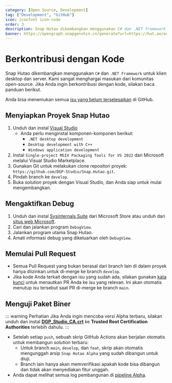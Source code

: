 ```yaml
---
category: [Open Source, Development]
tag: ["Development", "GitHub"]
icon: iconfont icon-code
order: 3
description: Snap Hutao dikembangkan menggunakan C# dan .NET framework untuk klien desktop dan server. Kami sangat menghargai masukan dari komunitas open-source. Jika Anda ingin berkontribusi dengan kode, silakan lihat panduan di dokumen ini.
banner: https://opengraph.snapgenshin.cn/generate?url=https://hut.ao/en/development/contribute.html
---
```


# Berkontribusi dengan Kode

Snap Hutao dikembangkan menggunakan `C#` dan `.NET Framework` untuk klien desktop dan server. Kami sangat menghargai masukan dari komunitas open-source. Jika Anda ingin berkontribusi dengan kode, silakan baca panduan berikut.

Anda bisa menemukan semua [isu yang belum terselesaikan](https://github.com/DGP-Studio/Snap.Hutao/issues?q=is%3Aissue+is%3Aopen+-label%3A%E5%B7%B2%E5%AE%8C%E6%88%90) di GitHub.

## <HopeIcon icon="iconfont icon-visual-studio" size="1.5rem" color="rgb(193,142,241)" /> Menyiapkan Proyek Snap Hutao

1.  Unduh dan instal [Visual Studio](https://visualstudio.microsoft.com/downloads/)
    - Anda perlu menginstal komponen-komponen berikut:
      - `.NET desktop development`
      - `Desktop development with C++`
      - `Windows application development`
2.  Instal `Single-project MSIX Packaging Tools for VS 2022` dari Microsoft melalui Visual Studio Marketplace.
3.  Gunakan Git untuk melakukan clone repositori proyek: `https://github.com/DGP-Studio/Snap.Hutao.git`.
4.  Pindah branch ke `develop`.
5.  Buka *solution* proyek dengan Visual Studio, dan Anda siap untuk mulai mengembangkan.

## <HopeIcon icon="iconfont icon-debug" size="1.5rem" color="rgb(73,156,84)" /> Mengaktifkan Debug

1. Unduh dan instal [Sysinternals Suite](https://www.microsoft.com/store/productid/9P7KNL5RWT25) dari Microsoft Store atau unduh dari [situs web Microsoft](https://learn.microsoft.com/en-us/sysinternals/downloads/sysinternals-suite).
2. Cari dan jalankan program `DebugView`.
3. Jalankan program utama Snap Hutao.
4. Amati informasi debug yang dikeluarkan oleh `DebugView`.

## <HopeIcon icon="iconfont icon-pull-request" size="1.5rem" color="rgb(130,80,223)"/> Memulai Pull Request

- Semua Pull Request yang bukan berasal dari branch lain di dalam proyek hanya diizinkan untuk di-merge ke branch `develop`.
- Jika kode Anda terkait dengan isu yang sudah ada, silakan gunakan [kata kunci](https://docs.github.com/en/get-started/writing-on-github/working-with-advanced-formatting/using-keywords-in-issues-and-pull-requests) untuk menautkan PR Anda ke isu yang relevan. Ini akan otomatis menutup isu tersebut saat PR di-merge ke branch `main`.

## <HopeIcon icon="iconfont icon-build-package" size="1.5rem" color="rgb(254,189,105)" /> Menguji Paket Biner

::: warning Perhatian
Jika Anda ingin mencoba versi Alpha terbaru, silakan unduh dan instal [**DGP_Studio_CA.crt**](https://github.com/DGP-Automation/Hutao-Auto-Release/releases/download/certificate-ca/DGP_Studio_CA.crt) ke **Trusted Root Certification Authorities** terlebih dahulu.
:::

- Setelah setiap `push`, sebuah skrip GitHub Actions akan berjalan otomatis untuk membangun *solution* terbaru:
  - Untuk branch `main`, `develop`, dan `feat`, skrip akan otomatis mengunggah arsip `Snap Hutao Alpha` yang sudah dibangun untuk diuji.
  - Branch lain hanya akan memverifikasi apakah kode bisa dibangun dan tidak akan menyediakan fitur unggah.
- Anda dapat melihat semua log pembangunan di [pipeline Alpha](https://github.com/DGP-Studio/Snap.Hutao/actions/workflows/alpha.yml).